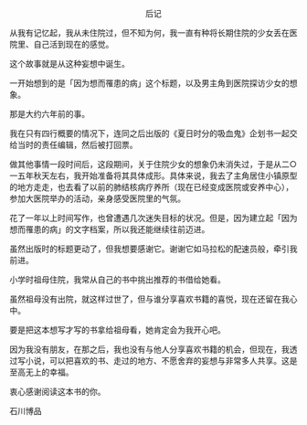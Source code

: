 <p align="center">后记</p>

从我有记忆起，我从未住院过，但不知为何，我一直有种将长期住院的少女丢在医院里、自己活到现在的感觉。

这个故事就是从这种妄想中诞生。

一开始想到的是「因为想而罹患的病」这个标题，以及男主角到医院探访少女的想象。

那是大约六年前的事。

我在只有四行概要的情况下，连同之后出版的《夏日时分的吸血鬼》企划书一起交给当时的责任编辑，然后被打回票。

做其他事情一段时间后，这段期间，关于住院少女的想象仍未消失过，于是从二○一五年秋天左右，我开始准备将其具体成形。具体来说，我去了主角居住小镇原型的地方走走，也去看了以前的肺结核病疗养所（现在已经变成医院或安养中心），参加大医院举办的活动，亲身感受医院里的气氛。

花了一年以上时间写作，也曾遭遇几次迷失目标的状况。但是，因为建立起「因为想而罹患的病」的文字档案，所以我还能继续往前迈进。

虽然出版时的标题更动了，但我想要感谢它。谢谢它如马拉松的配速员般，牵引我前进。

小学时祖母住院，我常从自己的书中挑出推荐的书借给她看。

虽然祖母没有出院，就这样过世了，但与谁分享喜欢书籍的喜悦，现在还留在我心中。

要是把这本想写才写的书拿给祖母看，她肯定会为我开心吧。

因为我没有朋友，在那之后，我也没有与他人分享喜欢书籍的机会，但现在，我透过写小说，可以把喜欢的书、走过的地方、不愿舍弃的妄想与非常多人共享。这是至高无上的幸福。

衷心感谢阅读这本书的你。

石川博品

